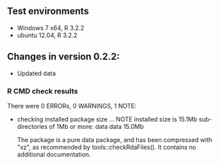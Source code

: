 ## Test environments
* Windows 7 x64, R 3.2.2
* ubuntu 12.04, R 3.2.2

## Changes in version 0.2.2:

* Updated data

### R CMD check results

There were 0 ERRORs, 0 WARNINGS, 1 NOTE:

* checking installed package size ... NOTE
  installed size is 15.1Mb
  sub-directories of 1Mb or more:
    data  data  15.0Mb

  The package is a pure data package, and has been compressed with "xz", as
  recommended by tools::checkRdaFiles(). It contains no additional
  documentation.
